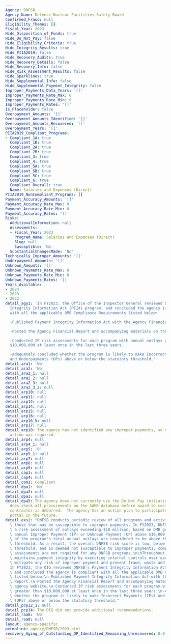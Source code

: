 ```yaml
---
Agency: DNFSB
Agency_Name: Defense Nuclear Facilities Safety Board
Confirmed_Fraud: null
Eligibility_Themes: []
Fiscal_Year: 2023
Hide_Disposition_of_Funds: true
Hide_Do_Not_Pay: false
Hide_Eligibility_Criteria: true
Hide_Integrity_Results: true
Hide_PIIA2019: false
Hide_Recovery_Audits: true
Hide_Recovery_Details: false
Hide_Recovery_Info: false
Hide_Risk_Assessment_Results: false
Hide_Sparklines: true
Hide_Supplemental_Info: false
Hide_Supplemental_Payment_Integrity: false
Improper_Payments_Data_Years: '[]'
Improper_Payments_Rate_Max: 0
Improper_Payments_Rate_Min: 0
Improper_Payments_Rates: '[]'
Is_Placeholder: false
Overpayment_Amounts: '[]'
Overpayment_Amounts_Identified: '[]'
Overpayment_Amounts_Recovered: '[]'
Overpayment_Years: '[]'
PIIA2019_Compliant_Programs:
- Compliant_1A: true
  Compliant_1B: true
  Compliant_2A: true
  Compliant_2B: true
  Compliant_3: true
  Compliant_4: true
  Compliant_5A: true
  Compliant_5B: true
  Compliant_5C: true
  Compliant_6: true
  Compliant_Overall: true
  Name: Salaries and Expenses (Direct)
PIIA2019_NonCompliant_Programs: []
Payment_Accuracy_Amounts: '[]'
Payment_Accuracy_Rate_Max: 0
Payment_Accuracy_Rate_Min: 0
Payment_Accuracy_Rates: '[]'
Risks:
  AdditionalInformation: null
  Assessments:
  - Fiscal_Year: 2023
    Program_Name: Salaries and Expenses (Direct)
    Slug: null
    Susceptible: 'No'
  SubstantialChangesMade: 'No'
Technically_Improper_Amounts: '[]'
Underpayment_Amounts: '[]'
Unknown_Amounts: '[]'
Unknown_Payments_Rate_Max: 0
Unknown_Payments_Rate_Min: 0
Unknown_Payments_Rates: '[]'
Years_Available:
- 2024
- 2023
- 2022
detail_agy1: 'In FY2023, the Office of the Inspector General reviewed DNFSB’s Payment
  Integrity Information Act (PIIA) program, and concluded the agency is compliant
  with all the applicable OMB Compliance Requirements listed below:

  -Published Payment Integrity Information Act with the Agency Financial Report.

  -Posted the Agency Financial Report and accompanying materials on the agency website.

  -Conducted IP risk assessments for each program with annual outlays greater than
  $10,000,000 at least once in the last three years.

  -Adequately concluded whether the program is likely to make Incorrect Payments (IPs)
  and Underpayments (UPs) above or below the statutory threshold.'
detail_ara1: 'No'
detail_ara2: 'No'
detail_ara2_1: null
detail_ara2_2: null
detail_ara2_3: null
detail_ara2_3_2: null
detail_arp10: null
detail_arp11: null
detail_arp12: null
detail_arp14: null
detail_arp15: null
detail_arp16: null
detail_arp16_5: null
detail_arp17: null
detail_arp18: The agency has not identified any improper payments, so no additional
  action was required.
detail_arp4: null
detail_arp4_1: null
detail_arp5: '0'
detail_arp5_1: null
detail_arp7: null
detail_arp8: null
detail_arp9: null
detail_cap3: null
detail_cap4: null
detail_com1: Compliant
detail_dpa1: 'No'
detail_dpa2: null
detail_dpa3: null
detail_dpa5: The agency does not currently use the Do Not Pay initiative portal but
  does check all procurements on the SAMS database before award to confirm if the
  contractor is debarred.  The agency has an action plan to participate in the DNP
  portal in the future.
detail_exs1: "DNFSB conducts periodic review of all programs and activities to identify\
  \ those that may be susceptible to improper payments. In FY2023, DNFSB performed\
  \ a risk assessment of outlays exceeding $10 million, based on OMB guidance M-21-19,\
  \ annual Improper Payment (IP) or Unknown Payment (UP) above $10,000,000 and 1.5%\
  \ of the program's total annual outlays are considered to be above the statutory\
  \ threshold. As a result, the overall DNFSB risk score is low, below the statutory\
  \ threshold, and is deemed not susceptible to improper payments; comprehensive risk\
  \ assessments are not required for any DNFSB programs.\n\nThroughout the year, DNFSB\
  \ maintains payment integrity by executing internal controls over each payment to\
  \ mitigate any risk of improper payment and prevent fraud, waste and abuse.  \n\n\
  In FY2023, the OIG reviewed DNFSB’s Payment Integrity Information Act (PIIA) program,\
  \ and concluded the agency is compliant with all the applicable OMB Compliance Requirements\
  \ listed below:\n-Published Payment Integrity Information Act with the Agency Financial\
  \ Report.\n-Posted the Agency Financial Report and accompanying materials on the\
  \ agency website.\n-Conducted IP risk assessments for each program with annual outlays\
  \ greater than $10,000,000 at least once in the last three years.\n-Adequately concluded\
  \ whether the program is likely to make Incorrect Payments (IPs) and Underpayments\
  \ (UPs) above or below the statutory threshold."
detail_pcp12_1: null
detail_pcp14: The OIG did not provide additional recommendations.
detail_raa8: 'No'
detail_raa9: null
layout: agency-specific
permalink: agency/DNFSB/2023.html
recovery_Aging_of_Outstanding_OP_Identified_Remaining_Unrecovered: 0.0
---
```

